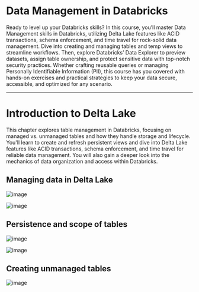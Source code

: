 # Data Management in Databricks

Ready to level up your Databricks skills? In this course, you’ll master Data Management skills in Databricks, utilizing Delta Lake features like ACID transactions, schema enforcement, and time travel for rock-solid data management. Dive into creating and managing tables and temp views to streamline workflows. Then, explore Databricks’ Data Explorer to preview datasets, assign table ownership, and protect sensitive data with top-notch security practices. Whether crafting reusable queries or managing Personally Identifiable Information (PII), this course has you covered with hands-on exercises and practical strategies to keep your data secure, accessible, and optimized for any scenario.

----------------------
# Introduction to Delta Lake

This chapter explores table management in Databricks, focusing on managed vs. unmanaged tables and how they handle storage and lifecycle. You'll learn to create and refresh persistent views and dive into Delta Lake features like ACID transactions, schema enforcement, and time travel for reliable data management. You will also gain a deeper look into the mechanics of data organization and access within Databricks.

## Managing data in Delta Lake

![image](https://github.com/user-attachments/assets/1464e2aa-c3c4-4f5f-b7b6-03f310b98f3b)

![image](https://github.com/user-attachments/assets/55e6491e-1a53-4523-8bf6-af5fe0f430a1)


## Persistence and scope of tables

![image](https://github.com/user-attachments/assets/60519cff-c72f-401d-b2ce-9b9faeeaae5c)

![image](https://github.com/user-attachments/assets/2f4eaec6-2545-4c60-8488-5c6c42870940)

## Creating unmanaged tables

![image](https://github.com/user-attachments/assets/1f0c766f-56fc-4f9e-bff3-7738f032b99d)
